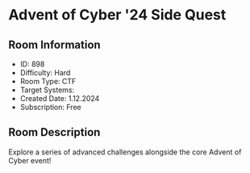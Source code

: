 ﻿# Advent of Cyber '24 Side Quest

## Room Information
- ID: 898
- Difficulty: Hard
- Room Type: CTF
- Target Systems: 
- Created Date: 1.12.2024
- Subscription: Free

## Room Description
Explore a series of advanced challenges alongside the core Advent of Cyber event!
